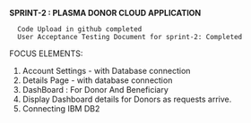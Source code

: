 **SPRINT-2 : PLASMA DONOR CLOUD APPLICATION**

      Code Upload in github completed
      User Acceptance Testing Document for sprint-2: Completed

FOCUS ELEMENTS: 

1. Account Settings - with Database connection
2. Details Page - with database connection
3. DashBoard : For Donor And Beneficiary 
4. Display Dashboard details for Donors as requests arrive.
5. Connecting IBM DB2 

